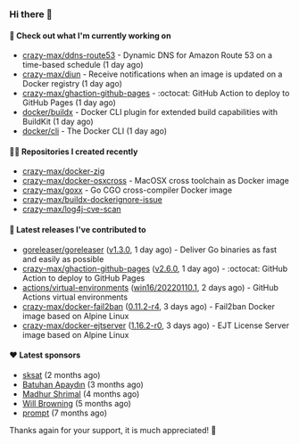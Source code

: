 ### Hi there 👋

#### 👷 Check out what I'm currently working on

- [crazy-max/ddns-route53](https://github.com/crazy-max/ddns-route53) - Dynamic DNS for Amazon Route 53 on a time-based schedule (1 day ago)
- [crazy-max/diun](https://github.com/crazy-max/diun) - Receive notifications when an image is updated on a Docker registry (1 day ago)
- [crazy-max/ghaction-github-pages](https://github.com/crazy-max/ghaction-github-pages) - :octocat: GitHub Action to deploy to GitHub Pages (1 day ago)
- [docker/buildx](https://github.com/docker/buildx) - Docker CLI plugin for extended build capabilities with BuildKit (1 day ago)
- [docker/cli](https://github.com/docker/cli) - The Docker CLI (1 day ago)

#### 👨‍💻 Repositories I created recently

- [crazy-max/docker-zig](https://github.com/crazy-max/docker-zig)
- [crazy-max/docker-osxcross](https://github.com/crazy-max/docker-osxcross) - MacOSX cross toolchain as Docker image
- [crazy-max/goxx](https://github.com/crazy-max/goxx) - Go CGO cross-compiler Docker image
- [crazy-max/buildx-dockerignore-issue](https://github.com/crazy-max/buildx-dockerignore-issue)
- [crazy-max/log4j-cve-scan](https://github.com/crazy-max/log4j-cve-scan)

#### 🚀 Latest releases I've contributed to

- [goreleaser/goreleaser](https://github.com/goreleaser/goreleaser) ([v1.3.0](https://github.com/goreleaser/goreleaser/releases/tag/v1.3.0), 1 day ago) - Deliver Go binaries as fast and easily as possible
- [crazy-max/ghaction-github-pages](https://github.com/crazy-max/ghaction-github-pages) ([v2.6.0](https://github.com/crazy-max/ghaction-github-pages/releases/tag/v2.6.0), 1 day ago) - :octocat: GitHub Action to deploy to GitHub Pages
- [actions/virtual-environments](https://github.com/actions/virtual-environments) ([win16/20220110.1](https://github.com/actions/virtual-environments/releases/tag/win16%2F20220110.1), 2 days ago) - GitHub Actions virtual environments
- [crazy-max/docker-fail2ban](https://github.com/crazy-max/docker-fail2ban) ([0.11.2-r4](https://github.com/crazy-max/docker-fail2ban/releases/tag/0.11.2-r4), 3 days ago) - Fail2ban Docker image based on Alpine Linux
- [crazy-max/docker-ejtserver](https://github.com/crazy-max/docker-ejtserver) ([1.16.2-r0](https://github.com/crazy-max/docker-ejtserver/releases/tag/1.16.2-r0), 3 days ago) - EJT License Server image based on Alpine Linux 

#### ❤️ Latest sponsors
- [sksat](https://github.com/sksat) (2 months ago)
- [Batuhan Apaydın](https://github.com/developer-guy) (3 months ago)
- [Madhur Shrimal](https://github.com/shrimalmadhur) (4 months ago)
- [Will Browning](https://github.com/willbrowningme) (5 months ago)
- [prompt](https://github.com/pr-mpt) (7 months ago)

Thanks again for your support, it is much appreciated! 🙏
